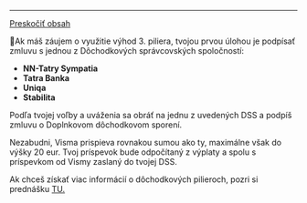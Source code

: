 

---

[Preskočiť obsah](chrome-extension://pcmpcfapbekmbjjkdalcgopdkipoggdi/#widget_1)

👴Ak máš záujem o využitie výhod 3. piliera, tvojou prvou úlohou je podpísať zmluvu s jednou z Dôchodkových správcovských spoločností:

-   **NN-Tatry Sympatia**
-   **Tatra Banka**
-   **Uniqa**
-   **Stabilita**

Podľa tvojej voľby a uváženia sa obráť na jednu z uvedených DSS a podpíš zmluvu o Doplnkovom dôchodkovom sporení.

Nezabudni, Visma prispieva rovnakou sumou ako ty, maximálne však do výšky 20 eur. Tvoj príspevok bude odpočítaný z výplaty a spolu s príspevkom od Vismy zaslaný do tvojej DSS.

Ak chceš získať viac informácií o dôchodkových pilieroch, pozri si prednášku [TU.](https://drive.google.com/drive/u/0/folders/1eXYMJKHtbyiyuJK9UwgLr-bZEEUq6rxq)